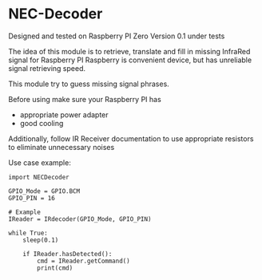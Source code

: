 # NEC-Decoder

Designed and tested on Raspberry PI Zero
Version 0.1 under tests

The idea of this module is to retrieve, translate and fill in missing InfraRed signal for Raspberry PI 
Raspberry is convenient device, but has unreliable signal retrieving speed.

This module try to guess missing signal phrases.

Before using make sure your Raspberry PI has
- appropriate power adapter
- good cooling

Additionally, follow IR Receiver documentation to use appropriate resistors to eliminate unnecessary noises

Use case example:

    import NECDecoder

    GPIO_Mode = GPIO.BCM
    GPIO_PIN = 16

    # Example
    IReader = IRdecoder(GPIO_Mode, GPIO_PIN)

    while True:
        sleep(0.1)

        if IReader.hasDetected():
            cmd = IReader.getCommand()
            print(cmd)
